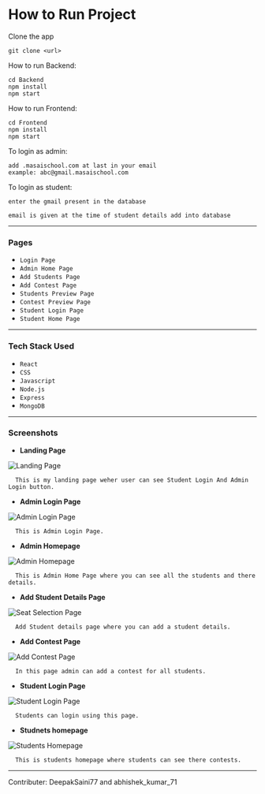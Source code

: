 

# How to Run Project

Clone the app

```
git clone <url>
```

How to run Backend:

```
cd Backend
npm install
npm start
```

How to run Frontend:

```
cd Frontend
npm install
npm start
```

To login as admin:

```
add .masaischool.com at last in your email
example: abc@gmail.masaischool.com

```

To login as student:

```
enter the gmail present in the database

email is given at the time of student details add into database

```

---

### Pages

- `Login Page`
- `Admin Home Page`
- `Add Students Page`
- `Add Contest Page`
- `Students Preview Page`
- `Contest Preview Page`
- `Student Login Page`
- `Student Home Page`

---

### Tech Stack Used

- `React`
- `CSS`
- `Javascript`
- `Node.js`
- `Express`
- `MongoDB`

---

### Screenshots

- **Landing Page**

![Landing Page](https://github.com/biswajitdas-007/student-management-system/blob/master/Screenshots/screencapture-localhost-3000-admin-home-page-2022-02-01-18_35_39.png)

```
  This is my landing page weher user can see Student Login And Admin Login button.
```

- **Admin Login Page**

![Admin Login Page](https://github.com/biswajitdas-007/student-management-system/blob/master/Screenshots/admin-login-page.png)

```
  This is Admin Login Page.
```

- **Admin Homepage**

![Admin Homepage](https://github.com/biswajitdas-007/student-management-system/blob/master/Screenshots/admin-homepage.png)

```
  This is Admin Home Page where you can see all the students and there details.
```

- **Add Student Details Page**

![Seat Selection Page](https://github.com/biswajitdas-007/student-management-system/blob/master/Screenshots/add-student-page.png)

```
  Add Student details page where you can add a student details.
```

- **Add Contest Page**

![Add Contest Page](https://github.com/biswajitdas-007/student-management-system/blob/master/Screenshots/add-contest-page.png)

```
  In this page admin can add a contest for all students.
```

- **Student Login Page**

![Student Login Page](https://github.com/biswajitdas-007/student-management-system/blob/master/Screenshots/student-login-page.png)

```
  Students can login using this page.
```

- **Studnets homepage**

![Students Homepage](https://github.com/biswajitdas-007/student-management-system/blob/master/Screenshots/student-homepage.png)

```
  This is students homepage where students can see there contests.
```

---

Contributer: DeepakSaini77 and abhishek_kumar_71
